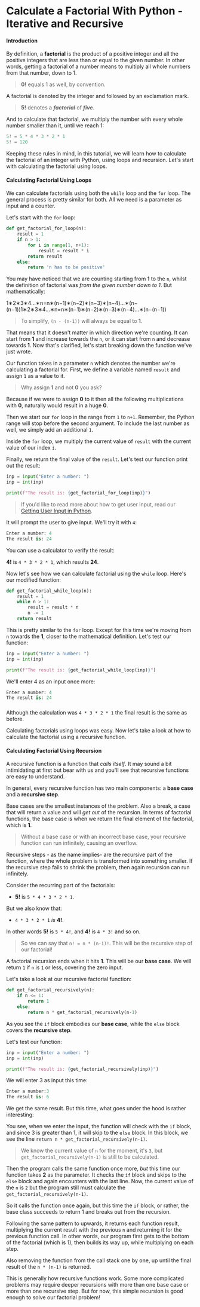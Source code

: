 # Calculate a Factorial With Python - Iterative and Recursive

#### Introduction <a id="introduction"></a>

By definition, a **factorial** is the product of a positive integer and all the positive integers that are less than or equal to the given number. In other words, getting a factorial of a number means to multiply all whole numbers from that number, down to 1.

> **0!** equals 1 as well, by convention.

A factorial is denoted by the integer and followed by an exclamation mark.

> **5!** denotes a _**factorial**_ of _**five**_.

And to calculate that factorial, we multiply the number with every whole number smaller than it, until we reach 1:

```python
5! = 5 * 4 * 3 * 2 * 1
5! = 120
```

Keeping these rules in mind, in this tutorial, we will learn how to calculate the factorial of an integer with Python, using loops and recursion. Let's start with calculating the factorial using loops.

#### Calculating Factorial Using Loops <a id="calculatingfactorialusingloops"></a>

We can calculate factorials using both the `while` loop and the `for` loop. The general process is pretty similar for both. All we need is a parameter as input and a counter.

Let's start with the `for` loop:

```python
def get_factorial_for_loop(n):
    result = 1
    if n > 1:
        for i in range(1, n+1):
            result = result * i
        return result
    else:
        return 'n has to be positive'
```

You may have noticed that we are counting starting from **1** to the `n`, whilst the definition of factorial was _from the given number down to 1_. But mathematically:

1∗2∗3∗4...∗n=n∗\(n−1\)∗\(n−2\)∗\(n−3\)∗\(n−4\)...∗\(n−\(n−1\)\)1∗2∗3∗4...∗n=n∗\(n−1\)∗\(n−2\)∗\(n−3\)∗\(n−4\)...∗\(n−\(n−1\)\)

> To simplify, `(n - (n-1))` will always be equal to **1**.

That means that it doesn't matter in which direction we're counting. It can start from **1** and increase towards the `n`, or it can start from `n` and decrease towards **1**. Now that's clarified, let's start breaking down the function we've just wrote.

Our function takes in a parameter `n` which denotes the number we're calculating a factorial for. First, we define a variable named `result` and assign `1` as a value to it.

> Why assign **1** and not **0** you ask?

Because if we were to assign **0** to it then all the following multiplications with **0**, naturally would result in a huge **0**.

Then we start our `for` loop in the range from `1` to `n+1`. Remember, the Python range will stop before the second argument. To include the last number as well, we simply add an additional `1`.

Inside the `for` loop, we multiply the current value of `result` with the current value of our index `i`.

Finally, we return the final value of the `result`. Let's test our function print out the result:

```python
inp = input("Enter a number: ")
inp = int(inp)

print(f"The result is: {get_factorial_for_loop(inp)}")
```

> If you'd like to read more about how to get user input, read our [Getting User Input in Python](https://stackabuse.com/getting-user-input-in-python/).

It will prompt the user to give input. We'll try it with `4`:

```python
Enter a number: 4
The result is: 24
```

You can use a calculator to verify the result:

**4!** is `4 * 3 * 2 * 1`, which results **24**.

Now let's see how we can calculate factorial using the `while` loop. Here's our modified function:

```python
def get_factorial_while_loop(n):
    result = 1
    while n > 1:
        result = result * n
        n -= 1
    return result
```

This is pretty similar to the `for` loop. Except for this time we're moving from `n` towards the **1**, closer to the mathematical definition. Let's test our function:

```python
inp = input("Enter a number: ")
inp = int(inp)

print(f"The result is: {get_factorial_while_loop(inp)}")
```

We'll enter 4 as an input once more:

```python
Enter a number: 4
The result is: 24
```

### 

Although the calculation was `4 * 3 * 2 * 1` the final result is the same as before.

Calculating factorials using loops was easy. Now let's take a look at how to calculate the factorial using a recursive function.

#### Calculating Factorial Using Recursion <a id="calculatingfactorialusingrecursion"></a>

A recursive function is a function that _calls itself_. It may sound a bit intimidating at first but bear with us and you'll see that recursive functions are easy to understand.

In general, every recursive function has two main components: a **base case** and a **recursive step**.

Base cases are the smallest instances of the problem. Also a break, a case that will return a value and will _get out_ of the recursion. In terms of factorial functions, the base case is when we return the final element of the factorial, which is **1**.

> Without a base case or with an incorrect base case, your recursive function can run infinitely, causing an overflow.

Recursive steps - as the name implies- are the recursive part of the function, where the whole problem is transformed into something smaller. If the recursive step fails to shrink the problem, then again recursion can run infinitely.

Consider the recurring part of the factorials:

* **5!** is `5 * 4 * 3 * 2 * 1`.

But we also know that:

* `4 * 3 * 2 * 1` _is_ **4!**.

In other words **5!** is `5 * 4!`, and **4!** is `4 * 3!` and so on.

> So we can say that `n! = n * (n-1)!`. This will be the recursive step of our factorial!

A factorial recursion ends when it hits **1**. This will be our **base case**. We will return `1` if `n` is `1` or less, covering the zero input.

Let's take a look at our recursive factorial function:

```python
def get_factorial_recursively(n):
    if n <= 1:
        return 1
    else:
        return n * get_factorial_recursively(n-1)
```

As you see the `if` block embodies our **base case**, while the `else` block covers the **recursive step**.

Let's test our function:

```python
inp = input("Enter a number: ")
inp = int(inp)

print(f"The result is: {get_factorial_recursively(inp)}")
```

We will enter 3 as input this time:

```python
Enter a number:3
The result is: 6
```

We get the same result. But this time, what goes under the hood is rather interesting:

You see, when we enter the input, the function will check with the `if` block, and since 3 is greater than 1, it will skip to the `else` block. In this block, we see the line `return n * get_factorial_recursively(n-1)`.

> We know the current value of `n` for the moment, it's `3`, but `get_factorial_recursively(n-1)` is still to be calculated.

Then the program calls the same function once more, _but_ this time our function takes **2** as the parameter. It checks the `if` block and skips to the `else` block and again encounters with the last line. Now, the current value of the `n` is `2` but the program still must calculate the `get_factorial_recursively(n-1)`.

So it calls the function once again, but this time the `if` block, or rather, the base class succeeds to return 1 and breaks out from the recursion.

Following the same pattern to upwards, it returns each function result, multiplying the current result with the previous `n` and returning it for the previous function call. In other words, our program first gets to the bottom of the factorial \(which is 1\), then builds its way up, while multiplying on each step.

Also removing the function from the call stack one by one, up until the final result of the `n * (n-1)` is returned.

This is generally how recursive functions work. Some more complicated problems may require deeper recursions with more than one base case or more than one recursive step. But for now, this simple recursion is good enough to solve our factorial problem!


